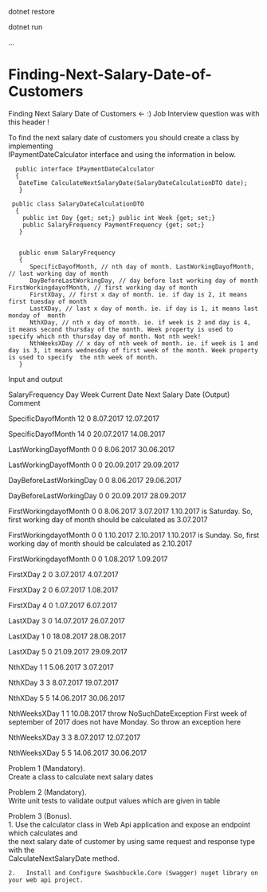 dotnet restore

dotnet run

...


# Finding-Next-Salary-Date-of-Customers


Finding Next Salary Date of Customers	<- :) Job Interview question was with this header !					

To find the next salary date of customers you should create a class by implementing						
IPaymentDateCalculator interface and using the information in below.						


      public interface IPaymentDateCalculator
      {
       DateTime CalculateNextSalaryDate(SalaryDateCalculationDTO date);
       }						
       
     public class SalaryDateCalculationDTO
      {
        public int Day {get; set;} public int Week {get; set;}
        public SalaryFrequency PaymentFrequency {get; set;}
       }
       
       
       public enum SalaryFrequency
       {
          SpecificDayofMonth, // nth day of month. LastWorkingDayofMonth, // last working day of month
          DayBeforeLastWorkingDay, // day before last working day of month FirstWorkingdayofMonth, // first working day of month
          FirstXDay, // first x day of month. ie. if day is 2, it means first tuesday of month
          LastXDay, // last x day of month. ie. if day is 1, it means last monday of  month
          NthXDay, // nth x day of month. ie. if week is 2 and day is 4, it means second thursday of the month. Week property is used to specify which nth thursday day of month. Not nth week!
          NthWeeksXDay // x day of nth week of month. ie. if week is 1 and day is 3, it means wednesday of first week of the month. Week property is used to specify  the nth week of month.
       }		
       
Input and output						

SalaryFrequency	Day	Week	Current Date	Next Salary Date (Output)	Comment	

SpecificDayofMonth	12	0	8.07.2017	12.07.2017		

SpecificDayofMonth	14	0	20.07.2017	14.08.2017		

LastWorkingDayofMonth	0	0	8.06.2017	30.06.2017		

LastWorkingDayofMonth	0	0	20.09.2017	29.09.2017	

DayBeforeLastWorkingDay	0	0	8.06.2017	29.06.2017		

DayBeforeLastWorkingDay	0	0	20.09.2017	28.09.2017		

FirstWorkingdayofMonth	0	0	8.06.2017	3.07.2017	1.10.2017 is Saturday. So, first working day of month should be calculated as 3.07.2017	

FirstWorkingdayofMonth	0	0	1.10.2017	2.10.2017	1.10.2017 is Sunday. So, first working day of month should be calculated as 2.10.2017	

FirstWorkingdayofMonth	0	0	1.08.2017	1.09.2017		

FirstXDay	2	0	3.07.2017	4.07.2017		

FirstXDay	2	0	6.07.2017	1.08.2017		

FirstXDay	4	0	1.07.2017	6.07.2017		

LastXDay	3	0	14.07.2017	26.07.2017		

LastXDay	1	0	18.08.2017	28.08.2017		

LastXDay	5	0	21.09.2017	29.09.2017		

NthXDay	1	1	5.06.2017	3.07.2017		

NthXDay	3	3	8.07.2017	19.07.2017		

NthXDay	5	5	14.06.2017	30.06.2017		

NthWeeksXDay	1	1	10.08.2017	throw NoSuchDateException	First week of september of 2017 does not have Monday. So throw an exception here	

NthWeeksXDay	3	3	8.07.2017	12.07.2017		

NthWeeksXDay	5	5	14.06.2017	30.06.2017		


Problem 1 (Mandatory).						
     Create a class to calculate next salary dates		
     
Problem 2 (Mandatory).						
     Write unit tests to validate output values which are given in table		
     
Problem 3 (Bonus).						
    1.   Use the calculator class in Web Api application and expose an endpoint which calculates and						
the next salary date of customer by using same request and response type with the						
CalculateNextSalaryDate method.						

    2.   Install and Configure Swashbuckle.Core (Swagger) nuget library on your web api project.						
